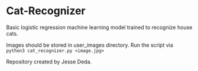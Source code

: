 # Cat-Recognizer
Basic logistic regression machine learning model trained to recognize house cats.

Images should be stored in user_images directory. 
Run the script via `python3 cat_recognizer.py <image.jpg>`

Repository created by Jesse Deda.
